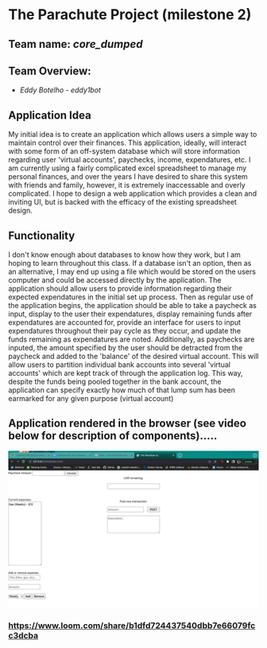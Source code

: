 # The Parachute Project (milestone 2)
## Team name: *core_dumped*
## Team Overview:
- *Eddy Botelho - eddy1bot*

## Application Idea
My initial idea is to create an application which allows users a simple way
to maintain control over their finances. This application, ideally, will
interact with some form of an off-system database which will store information
regarding user 'virtual accounts', paychecks, income, expendatures, etc.
I am currently using a fairly complicated excel spreadsheet to manage my
personal finances, and over the years I have desired to share this system
with friends and family, however, it is extremely inaccessable and overly
complicated. I hope to design a web application which provides a clean and
inviting UI, but is backed with the efficacy of the existing spreadsheet design.


## Functionality
I don't know enough about databases to know how they work, but I am hoping
to learn throughout this class. If a database isn't an option, then as an
alternative, I may end up using a file which would be stored on the users
computer and could be accessed directly by the application.
The application should allow users to provide information regarding their
expected expendatures in the initial set up process. Then as regular use of
the application begins, the application should be able to take a paycheck as
input, display to the user their expendatures, display remaining funds after
expendatures are accounted for, provide an interface for users to input
expendatures throughout their pay cycle as they occur, and update the funds
remaining as expendatures are noted. Additionally, as paychecks are inputed,
the amount specified by the user should be detracted from the paycheck and
added to the 'balance' of the desired virtual account. This will allow users to
partition individual bank accounts into several 'virtual accounts' which are
kept track of through the application log. This way, despite the funds being
pooled together in the bank account, the application can specify exactly how
much of that lump sum has been earmarked for any given purpose (virtual account)



## Application rendered in the browser (see video below for description of components).....


![alt text for screen readers](./Screen%20Shot%202022-08-08%20at%203.51.16%20PM.png "Text to show on mouseover")


### https://www.loom.com/share/b1dfd724437540dbb7e66079fcc3dcba